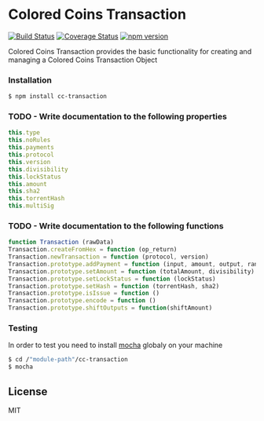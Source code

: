 # Colored Coins Transaction
[![Build Status](https://travis-ci.org/Colored-Coins/Transaction.svg?branch=master)](https://travis-ci.org/Colored-Coins/Transaction) [![Coverage Status](https://coveralls.io/repos/Colored-Coins/Transaction/badge.svg?branch=master)](https://coveralls.io/r/Colored-Coins/Transaction?branch=master) [![npm version](https://badge.fury.io/js/cc-transaction.svg)](http://badge.fury.io/js/cc-transaction)

Colored Coins Transaction provides the basic functionality for creating and managing a Colored Coins Transaction Object

### Installation

```sh
$ npm install cc-transaction
```

### TODO - Write documentation to the following properties

```js
this.type
this.noRules
this.payments
this.protocol
this.version
this.divisibility
this.lockStatus
this.amount
this.sha2
this.torrentHash
this.multiSig
```


### TODO - Write documentation to the following functions

```js
function Transaction (rawData)
Transaction.createFromHex = function (op_return)
Transaction.newTransaction = function (protocol, version)
Transaction.prototype.addPayment = function (input, amount, output, range,precent)
Transaction.prototype.setAmount = function (totalAmount, divisibility)
Transaction.prototype.setLockStatus = function (lockStatus)
Transaction.prototype.setHash = function (torrentHash, sha2)
Transaction.prototype.isIssue = function ()
Transaction.prototype.encode = function ()
Transaction.prototype.shiftOutputs = function(shiftAmount)

```

### Testing

In order to test you need to install [mocha] globaly on your machine

```sh
$ cd /"module-path"/cc-transaction
$ mocha
```


License
----

MIT


[mocha]:https://www.npmjs.com/package/mocha